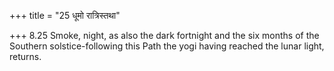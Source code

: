 +++
title = "25 धूमो रात्रिस्तथा"

+++
8.25 Smoke, night, as also the dark fortnight and the six months of the
Southern solstice-following this Path the yogi having reached the lunar
light, returns.
